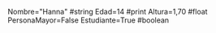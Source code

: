 Nombre="Hanna"
#string
Edad=14
#print
Altura=1,70
#float
PersonaMayor=False
Estudiante=True
#boolean
